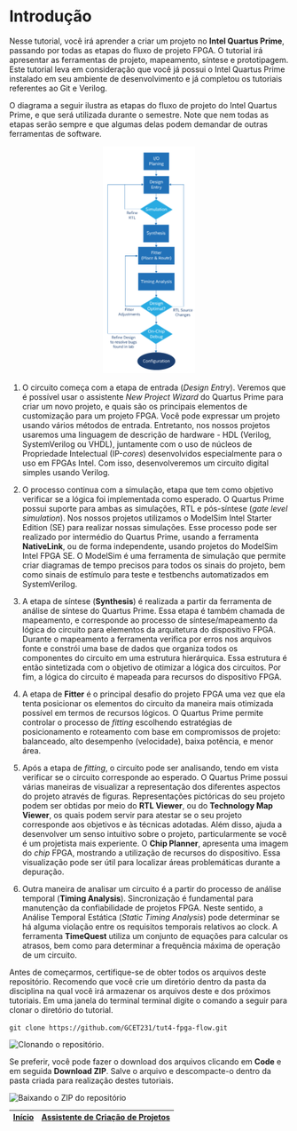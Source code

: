 # Introdução

Nesse tutorial, você irá aprender a criar um projeto no **Intel Quartus Prime**, passando por todas as etapas do fluxo de projeto FPGA. O tutorial irá apresentar as ferramentas de projeto, mapeamento, síntese e prototipagem. Este tutorial leva em consideração que você já possui o Intel Quartus Prime instalado em seu ambiente de desenvolvimento e já completou os tutoriais referentes ao Git e Verilog.

O diagrama a seguir ilustra as etapas do fluxo de projeto do Intel Quartus Prime, e que será utilizada durante o semestre. Note que nem todas as etapas serão sempre e que algumas delas podem demandar de outras ferramentas de software.

<p align="center" width="100%">
  <img width="33%" src="../assets/fig/blockdiagram-quartus-flow.png">
</p>

1. O circuito começa com a etapa de entrada (_Design Entry_). Veremos que é possível usar o assistente _New Project Wizard_ do Quartus Prime para criar um novo projeto, e quais são os principais elementos de customização para um projeto FPGA. Você pode expressar um projeto usando vários métodos de entrada. Entretanto, nos nossos projetos usaremos uma linguagem de descrição de hardware - HDL (Verilog, SystemVerilog ou VHDL), juntamente com o uso de núcleos de Propriedade Intelectual (IP-_cores_) desenvolvidos especialmente para o uso em FPGAs Intel. Com isso, desenvolveremos um circuito digital simples usando Verilog.

2. O processo continua com a simulação, etapa que tem como objetivo verificar se a lógica foi implementada como esperado. O Quartus Prime possui suporte para ambas as simulações, RTL e pós-síntese (_gate level simulation_). Nos nossos projetos utilizamos o ModelSim Intel Starter Edition (SE) para realizar nossas simulações. Esse processo pode ser realizado por intermédio do Quartus Prime, usando a ferramenta **NativeLink**, ou de forma independente, usando projetos do ModelSim Intel FPGA SE. O ModelSim é uma ferramenta de simulação que permite criar diagramas de tempo precisos para todos os sinais do projeto, bem como sinais de estímulo para teste e testbenchs automatizados em SystemVerilog.
3. A etapa de síntese (**Synthesis**) é realizada a partir da ferramenta de análise de síntese do Quartus Prime. Essa etapa é também chamada de mapeamento, e corresponde ao processo de síntese/mapeamento da lógica do circuito para elementos da arquitetura do dispositivo FPGA. Durante o mapeamento a ferramenta verifica por erros nos arquivos fonte e constrói uma base de dados que organiza todos os componentes do circuito em uma estrutura hierárquica. Essa estrutura é então sintetizada com o objetivo de otimizar a lógica dos circuitos. Por fim, a lógica do circuito é mapeada para recursos do dispositivo FPGA.
4. A etapa de **Fitter** é o principal desafio do projeto FPGA uma vez que ela tenta posicionar os elementos do circuito da maneira mais otimizada possível em termos de recursos lógicos. O Quartus Prime permite controlar o processo de _fitting_ escolhendo estratégias de posicionamento e roteamento com base em compromissos de projeto: balanceado, alto desempenho (velocidade), baixa potência, e menor área.
5. Após a etapa de _fitting_, o circuito pode ser analisando, tendo em vista verificar se o circuito corresponde ao esperado. O Quartus Prime possui várias maneiras de visualizar a representação dos diferentes aspectos do projeto através de figuras. Representações pictóricas do seu projeto podem ser obtidas por meio do **RTL Viewer**, ou do **Technology Map Viewer**, os quais podem servir para atestar se o seu projeto corresponde aos objetivos e às técnicas adotadas. Além disso, ajuda a desenvolver um senso intuitivo sobre o projeto, particularmente se você é um projetista mais experiente. O **Chip Planner**, apresenta uma imagem do _chip_ FPGA, mostrando a utilização de recursos do dispositivo. Essa visualização pode ser útil para localizar áreas problemáticas durante a depuração.
6. Outra maneira de analisar um circuito é a partir do processo de análise temporal (**Timing Analysis**). Sincronização é fundamental para manutenção da confiabilidade de projetos FPGA. Neste sentido, a Análise Temporal Estática (_Static Timing Analysis_) pode determinar se há alguma violação entre os requisitos temporais relativos ao clock. A ferramenta **TimeQuest** utiliza um conjunto de equações para calcular os atrasos, bem como para determinar a frequência máxima de operação de um circuito.

Antes de começarmos, certifique-se de obter todos os arquivos deste repositório. Recomendo que você crie um diretório dentro da pasta da disciplina na qual você irá armazenar os arquivos deste e dos próximos tutoriais. Em uma janela do terminal terminal digite o comando a seguir para clonar o diretório do tutorial.

`git clone https://github.com/GCET231/tut4-fpga-flow.git`

![Clonando o repositório.](https://i.loli.net/2021/04/23/ABKdiQ8GFkjoNCl.gif)

Se preferir, você pode fazer o download dos arquivos clicando em **Code** e em seguida **Download ZIP**. Salve o arquivo e descompacte-o dentro da pasta criada para realização destes tutoriais.

![Baixando o ZIP do repositório](https://i.loli.net/2021/04/24/qaBs7xjXLlVmJUF.gif)

| [Início](../index.md) | [Assistente de Criação de Projetos](../pages/megawizard.md) |
| :-------------------- | ----------------------------------------------------------: |
